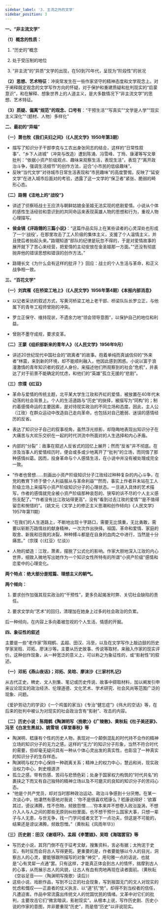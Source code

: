 ```yaml
---
sidebar_label: '3. 主流之外的文学'
sidebar_position: 3
---
```



**一、“非主流文学”**

**（1）概念的性质：**

1. “历史的”概念

2. 处于受压制的地位

3. “非主流”的“异质”文学的出现，在50到70年代，呈现为“阶段性”的状况

**（2）思想、艺术特征**：冲突常发生在一些作家坚守的精神态度和文学观念上。对于阐释既定观念的文学写作方向的怀疑，对于保护和重建质疑和批判现实的“启蒙意识”，和在解释、想象世界上的人道主义，是大多数情况下“非主流文学”的思想、艺术特征。

**（3）质疑、偏离“规范”的观念、口号有**：“干预生活”“写真实”“文学是人学”“现实主义深化”“（题材、人物）多样化”


**二、最初的“异端”**

**（一）萧也牧《我们夫妇之间》（《人民文学》1950年第3期）**

- 描写了知识分子干部李克与工农出身张同志的结合，这样的“日常性叙事”、“乡下人进城”（冲突与改造）遭到陈涌、冯雪峰、丁玲、康濯等写文章批判：“依据小资产阶级观点、趣味来观察生活，表现生活”，表现了“离开政治斗争，强调生活细节”的创作方法，迎合“小市民的低级趣味”。
- 反映“当代文学”对待城市日常生活表现和“市民趣味”的高度警惕，反映了“延安文学”在进入城市后面对的考验，透露了这一文学的“保卫者”紧张、脆弱的畸形心态。

**（二）路翎《洼地上的“战役”》**

- 讲述了侦察班战士王应洪与朝鲜姑娘金圣姬无法实现的悲剧爱情。小说从个体的感性生活经验和意识到的共同命运来表现英雄人物的思想和行为，重视人物心理描写。

- **侯金镜《评路翎的三篇小说》**：“这篇作品实际上在某些读者的心灵深处也形成了一个‘战役’，在那里攻击了工人阶级的集体主义，支援了个人温情主义，并且使后者抬起头来。”路翎知道“部队的纪律是玩忽不得的，于是对爱情故事的展开就下了苦心来经营，把爱情的主动安放在金圣姬那一方面。”“还没有彻底抛弃他的错误思想和错误的创作方法。”

- 路翎长文《为什么会有这样的批评？》回应：战士的个人生活与革命，和正义战争相一致。

**三、“百花文学”**

**（一）刘宾雁《在桥梁工地上》（《人民文学》1956年第4期）《本报内部消息》**

- 以记者采访的叙述方式，写黄河桥梁工地上老干部、桥梁队队长罗立正，与他属下的青年工程师曾刚的冲突。

- 罗立正保守、维持现状，不遗余力地“领会领导意图”，以保护自己的地位和利益。

- 曾刚不墨守成规，要求变革。

**（二）王蒙《组织部新来的青年人》（《人民文学》1956年9月）**

- 讲述20世纪现代中国社会的“疏离者”的故事。抱着单纯而真诚信仰的“外来者”林震，来到新的环境，却不能顺利融入，他因此感到困惑。小说以富于浪漫激情的青年知识者的叙述人身份，来描述他们所观察到的社会“危机”，并表达了对于前景不能确定的忧虑，和他们的“英雄”孤立无援的“悲剧”。

**（三）宗璞《红豆》**

- 革命与爱情的传统主题，北平某大学生江玫和齐虹的爱情，被放置在40年代末动荡的社会背景上。个人的生活道路与“历史”的抉择，被描写为“同构”的；制约着感情命运的主要因素，是对待现实政治的不同立场和态度。因此，主人公（江玫）在群众运动中改造自己走向革命，也包括对自己脆弱、迷误的感情经历的反省。

- 表达了知识分子自己的叙事视角，虽然浮光掠影，却隐晦地表现出知识分子在大痛苦与大欢乐交织在一起的时代洪流中所面对的人生选择和内心矛盾。

- 内部的“分裂”：故事在叙述人反省式的回忆上展开；然而“反省”并不彻底。在涉及当事人的爱情经历时，便会或多或少地离开了“批判”的立场，而同情了那种感情纠葛。因而，投身革命与个人感情生活，在小说中并没有被处理成完全一致。

- “作者也曾想……刻画出小资产阶级知识分子江玫经过种种复杂的内心斗争，在党的教育下终于使个人利益服从与革命利益”“然而，事实上作者并未站在工人阶级立场上来描写小资产阶级知识分子的心理状态。一旦进入具体的艺术描写，作者的感情就完全被小资产阶级那种哀怨的、狭窄的诉不尽的个人主义感伤支配了。”“作者没有比江玫站得更高”，没有“看到过去江玫的爱情”“是不值得留恋和惋惜的”。（姚文元《文学上的修正主义思潮和创作倾向》《人民文学》1957年第11期）

- “在我们的人生道路上，不断地出现十字路口，需要无比慎重，无比勇敢，需要以斩断万路情丝的献身精神，一次次作出抉择。祖国、革命和爱情、家庭的取舍、新我和旧我的决裂，种种搏斗都是在自身的血肉之中进行，当然是十分痛苦。”（宗璞《〈红豆〉忆谈》）

- 人物的塑造：江玫，萧素，摆脱了公式化的影响。作家大胆地深入江玫的内心世界，细致入微地写出她作为一个知识女性所特有的所谓“小资产阶级”感情和恋爱中的心理变化。

**两个特点：绝大部分是短篇、理想主义的朝气。**

**两个倾向：**

1. 要求创作加强其现实政治的“干预性”，更多负起揭发时弊、关切社会缺陷的责任。

2. 要求文学向“艺术”的回归，清理加在她身上过多的社会政治的负累。

后一种倾向，在内容上多向着被忽视的个人生活、情感的开掘。

 

 

**四、象征性的叙述**

主要是一些“老作家”陈翔鹤、孟超、田汉、冯至，以及在文学写作上敲边鼓的历史学家吴晗、邓拓、廖沫沙等。主要从历史故事、传说等取材，来融入作家的现实评价。这种创作现象，从一种宽泛的意义上，可以称之为象征性的，或“影射性”的叙述。

 

**（一）邓拓《燕山夜话》；邓拓、吴晗、廖沫沙《三家村札记》**

从古代正史，稗史、文人别集、笔记或历史传说、故事中撷取材料，加以阐发引申来议论现实的政治经济、伦理道德、文化艺术、学术研究、社会风尚等范围广泛的现象、问题。

《爱护劳动力的学说》《一个鸡蛋的家当》《专治“健忘症”》《伟大的空话》等，在后来的批判中被认为对现实的社会政治含有“影射”、攻击的内容。

**（二）历史小说：陈翔鹤《陶渊明写〈挽歌〉》《广陵散》、黄秋耘《杜子美还家》、冯至《白发生黑丝》、姚雪垠《草堂春秋》等**

- 陶渊明、嵇康有个性的历史人物，表现对一个颠倒混乱的时代持不合作的精神立场的知识分子的无力之感。这样的“无力”的知识分子形象，当然不符合时代的需要，但却毫无疑问具有一种从个体心灵出发的真实性，也彰显了一种真实的知识分子的生存样态。
- 陶渊明与权力中心保持一种疏离关系；精神上的权力中心，慧远和尚，现实政治权力中心，刺史檀道济
- 孤立之感，带有伤感、苦闷与悲愤色彩；处身于国家权力构筑的“时代共名”的裹挟之下而又有自己独特的精神立场以及不可磨灭的良知的知识分子的苦闷心态。
- “他是个共产党员，却对当时那种政治运动、政治斗争感到十分厌倦。在某一次谈心中，他凄然有感地对我说：‘你不是很喜欢嵇康么？嵇康说得好：‘欲寡其过，谤议沸腾，性不伤物，频致怨憎……’你本来并不想卷入政治漩涡，不想介入人与人之间的那些无原则纠纷里面。也不想干预什么国家大事，只想一辈子与人无患，与世无争，找一门学问或者文艺下一点功夫，但这是不可能的，结果还是谤议沸腾，频致怨憎。”（黄秋耘《风雨年华》）

 

**（三）历史剧：田汉《谢瑶环》、孟超《李慧娘》、吴晗《海瑞罢官》等**

- 写历史小说，其窍门倒不在于征考文献，搜集资料，言必有据；太拘泥于史实，有时反而会将古人写得更死。更重要的是，作者要能够以今人的目光，洞察古人的心灵，要能够跟所描写的对象“神交”，用句雅一点的话说，也就是“心有灵犀一点通”罢。只有这样，才能真正体会到古人的情怀，揣摩到古人的心事，从而展示古人的风貌，让古人有血有肉地再现在读者面前。（黄秋耘《空谷足音——〈陶渊明写挽歌〉读后》）
- 这些小说、戏剧作品，写到不公正的社会现象，写到报国无门的文人对现实的忧虑和慨叹——正直者的仗义执言、以“道”抗“势”，却得不到当权者的信任，凡遭迫害。作品中常流露出传统文人的忧国忧民的情绪。文革中对它们的批判，主要攻击它们“微言暗讽，影射现实”。从根本上说，写作历史剧、历史小说的作家的意图，并非要重现“历史”，而是借“历史”以评说现实。